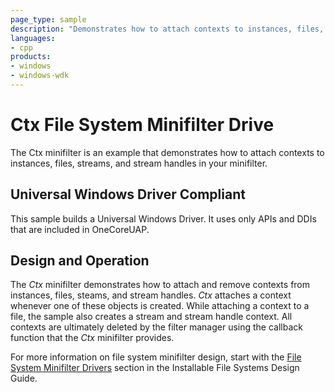 ```yaml
---
page_type: sample
description: "Demonstrates how to attach contexts to instances, files, streams, and stream handles in your minifilter."
languages:
- cpp
products:
- windows
- windows-wdk
---
```


<!---
    name: Ctx File System Minifilter Driver
    platform: WDM
    language: cpp
    category: FileSystem
    description: Demonstrates how to attach contexts to instances, files, streams, and stream handles in your minifilter. 
    samplefwlink: http://go.microsoft.com/fwlink/p/?LinkId=617648
--->

# Ctx File System Minifilter Drive

The Ctx minifilter is an example that demonstrates how to attach contexts to instances, files, streams, and stream handles in your minifilter.

## Universal Windows Driver Compliant

This sample builds a Universal Windows Driver. It uses only APIs and DDIs that are included in OneCoreUAP.

## Design and Operation

The *Ctx* minifilter demonstrates how to attach and remove contexts from instances, files, steams, and stream handles. *Ctx* attaches a context whenever one of these objects is created. While attaching a context to a file, the sample also creates a stream and stream handle context. All contexts are ultimately deleted by the filter manager using the callback function that the *Ctx* minifilter provides.

For more information on file system minifilter design, start with the [File System Minifilter Drivers](http://msdn.microsoft.com/en-us/library/windows/hardware/ff540402) section in the Installable File Systems Design Guide.